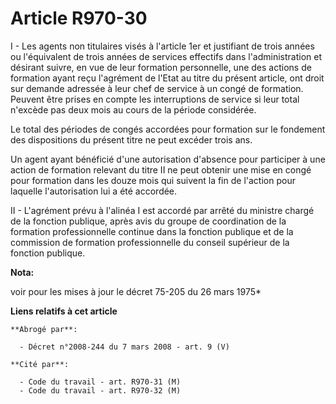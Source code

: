 # Article R970-30

I - Les agents non titulaires visés à l'article 1er et justifiant de trois années ou l'équivalent de trois années de services
effectifs dans l'administration et désirant suivre, en vue de leur formation personnelle, une des actions de formation ayant
reçu l'agrément de l'Etat au titre du présent article, ont droit sur demande adressée à leur chef de service à un congé de
formation. Peuvent être prises en compte les interruptions de service si leur total n'excède pas deux mois au cours de la
période considérée.

Le total des périodes de congés accordées pour formation sur le fondement des dispositions du présent titre ne peut excéder
trois ans.

Un agent ayant bénéficié d'une autorisation d'absence pour participer à une action de formation relevant du titre II ne peut
obtenir une mise en congé pour formation dans les douze mois qui suivent la fin de l'action pour laquelle l'autorisation lui
a été accordée.

II - L'agrément prévu à l'alinéa I est accordé par arrêté du ministre chargé de la fonction publique, après avis du groupe de
coordination de la formation professionnelle continue dans la fonction publique et de la commission de formation
professionnelle du conseil supérieur de la fonction publique.

**Nota:**

voir pour les mises à jour le décret 75-205 du 26 mars 1975*

**Liens relatifs à cet article**

	**Abrogé par**:

	  - Décret n°2008-244 du 7 mars 2008 - art. 9 (V)

	**Cité par**:

	  - Code du travail - art. R970-31 (M)
	  - Code du travail - art. R970-32 (M)
